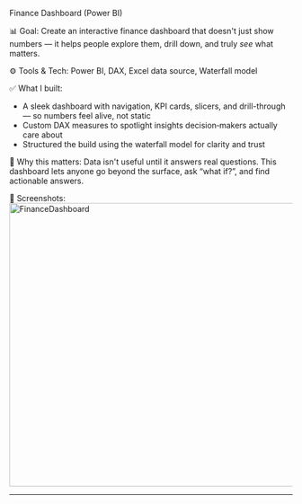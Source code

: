 Finance Dashboard (Power BI)

📊 Goal: Create an interactive finance dashboard that doesn't just show numbers — it helps people explore them, drill down, and truly *see* what matters.

⚙️ Tools & Tech: Power BI, DAX, Excel data source, Waterfall model

✅ What I built:
- A sleek dashboard with navigation, KPI cards, slicers, and drill-through — so numbers feel alive, not static
- Custom DAX measures to spotlight insights decision‑makers actually care about
- Structured the build using the waterfall model for clarity and trust

🧠 Why this matters:
Data isn't useful until it answers real questions. This dashboard lets anyone go beyond the surface, ask “what if?”, and find actionable answers.

📸 Screenshots:
<img width="894" height="505" alt="FinanceDashboard" src="https://github.com/user-attachments/assets/247acee9-2adb-4843-861c-222905e623fe" />

---
